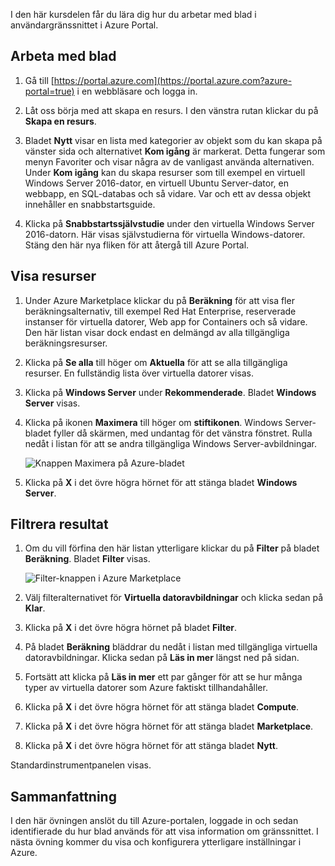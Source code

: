 I den här kursdelen får du lära dig hur du arbetar med blad i användargränssnittet i Azure Portal.

## <a name="working-with-blades"></a>Arbeta med blad

1. Gå till [https://portal.azure.com](https://portal.azure.com?azure-portal=true) i en webbläsare och logga in.

2. Låt oss börja med att skapa en resurs. I den vänstra rutan klickar du på **Skapa en resurs**.

3. Bladet **Nytt** visar en lista med kategorier av objekt som du kan skapa på vänster sida och alternativet **Kom igång** är markerat. Detta fungerar som menyn Favoriter och visar några av de vanligast använda alternativen. Under **Kom igång** kan du skapa resurser som till exempel en virtuell Windows Server 2016-dator, en virtuell Ubuntu Server-dator, en webbapp, en SQL-databas och så vidare. Var och ett av dessa objekt innehåller en snabbstartsguide.

4. Klicka på **Snabbstartssjälvstudie** under den virtuella Windows Server 2016-datorn. Här visas självstudierna för virtuella Windows-datorer. Stäng den här nya fliken för att återgå till Azure Portal.

## <a name="viewing-resources"></a>Visa resurser

1. Under Azure Marketplace klickar du på **Beräkning** för att visa fler beräkningsalternativ, till exempel Red Hat Enterprise, reserverade instanser för virtuella datorer, Web app for Containers och så vidare. Den här listan visar dock endast en delmängd av alla tillgängliga beräkningsresurser.

2. Klicka på **Se alla** till höger om **Aktuella** för att se alla tillgängliga resurser. En fullständig lista över virtuella datorer visas.

3. Klicka på **Windows Server** under **Rekommenderade**. Bladet **Windows Server** visas.

4. Klicka på ikonen **Maximera** till höger om **stiftikonen**. Windows Server-bladet fyller då skärmen, med undantag för det vänstra fönstret. Rulla nedåt i listan för att se andra tillgängliga Windows Server-avbildningar.

    ![Knappen Maximera på Azure-bladet](../media-draft/6-maximize-button.png)

5. Klicka på **X** i det övre högra hörnet för att stänga bladet **Windows Server**.

## <a name="filtering-results"></a>Filtrera resultat

1. Om du vill förfina den här listan ytterligare klickar du på **Filter** på bladet **Beräkning**. Bladet **Filter** visas.

    ![Filter-knappen i Azure Marketplace](../media-draft/6-filter.png)

2. Välj filteralternativet för **Virtuella datoravbildningar** och klicka sedan på **Klar**.

3. Klicka på **X** i det övre högra hörnet på bladet **Filter**.

1. På bladet **Beräkning** bläddrar du nedåt i listan med tillgängliga virtuella datoravbildningar. Klicka sedan på **Läs in mer** längst ned på sidan.

1. Fortsätt att klicka på **Läs in mer** ett par gånger för att se hur många typer av virtuella datorer som Azure faktiskt tillhandahåller.

1. Klicka på **X** i det övre högra hörnet för att stänga bladet **Compute**.

1. Klicka på **X** i det övre högra hörnet för att stänga bladet **Marketplace**.

1. Klicka på **X** i det övre högra hörnet för att stänga bladet **Nytt**.

Standardinstrumentpanelen visas.

## <a name="summary"></a>Sammanfattning

I den här övningen anslöt du till Azure-portalen, loggade in och sedan identifierade du hur blad används för att visa information om gränssnittet. I nästa övning kommer du visa och konfigurera ytterligare inställningar i Azure.
